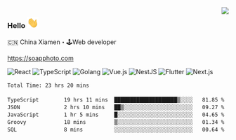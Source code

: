 <img align="right" src="https://github-readme-stats.vercel.app/api?username=yiiu&show_icons=false&bg_color=30,e96443,904e95&title_color=fff&text_color=fff" />

### Hello <img src="https://raw.githubusercontent.com/ABSphreak/ABSphreak/master/gifs/Hi.gif" width="26px" />
 
🇨🇳 China Xiamen・🕹Web developer

https://soapphoto.com

<p align="left"><img src="https://cdn.svgporn.com/logos/react.svg" alt="React" width="32" height="32"/> <img src="https://cdn.svgporn.com/logos/typescript-icon.svg" alt="TypeScript" width="32" height="32"/> <img src="https://cdn.svgporn.com/logos/gopher.svg" alt="Golang" width="32" height="32"/> <img src="https://cdn.svgporn.com/logos/vue.svg" alt="Vue.js" width="32" height="32"/> <img src="https://cdn.svgporn.com/logos/nestjs.svg" alt="NestJS" width="32" height="32"/> <img src="https://cdn.svgporn.com/logos/flutter.svg" alt="Flutter" width="32" height="32"/> <img src="https://cdn.svgporn.com/logos/nextjs-icon.svg" alt="Next.js" width="32" height="32"/></p>


<!--START_SECTION:waka-->

```txt
Total Time: 23 hrs 20 mins

TypeScript        19 hrs 11 mins  ████████████████████▒░░░░   81.85 %
JSON              2 hrs 10 mins   ██▒░░░░░░░░░░░░░░░░░░░░░░   09.27 %
JavaScript        1 hr 5 mins     █░░░░░░░░░░░░░░░░░░░░░░░░   04.65 %
Groovy            18 mins         ▒░░░░░░░░░░░░░░░░░░░░░░░░   01.34 %
SQL               8 mins          ░░░░░░░░░░░░░░░░░░░░░░░░░   00.64 %
```

<!--END_SECTION:waka-->
